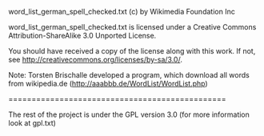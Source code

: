 word_list_german_spell_checked.txt (c) by Wikimedia Foundation Inc

word_list_german_spell_checked.txt is licensed under a
Creative Commons Attribution-ShareAlike 3.0 Unported License.

You should have received a copy of the license along with this
work.  If not, see <http://creativecommons.org/licenses/by-sa/3.0/>.

Note:
Torsten Brischalle developed a program, which 
download all words from wikipedia.de 
(http://aaabbb.de/WordList/WordList.php)

===============================================

The rest of the project is under the GPL version 3.0
(for more information look at gpl.txt)
